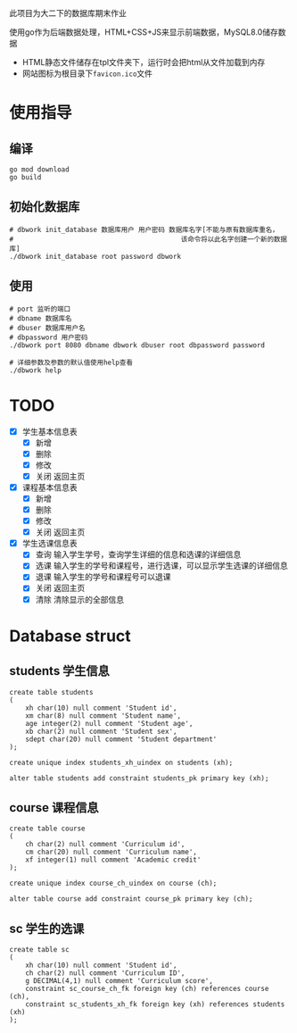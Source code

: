 此项目为大二下的数据库期末作业

使用go作为后端数据处理，HTML+CSS+JS来显示前端数据，MySQL8.0储存数据  
- HTML静态文件储存在tpl文件夹下，运行时会把html从文件加载到内存
- 网站图标为根目录下`favicon.ico`文件

# 使用指导

## 编译

```shell script
go mod download
go build
```

## 初始化数据库

```shell script
# dbwork init_database 数据库用户 用户密码 数据库名字[不能与原有数据库重名，
#                                          该命令将以此名字创建一个新的数据库]
./dbwork init_database root password dbwork
```

## 使用

```shell script
# port 监听的端口
# dbname 数据库名
# dbuser 数据库用户名
# dbpassword 用户密码
./dbwork port 8080 dbname dbwork dbuser root dbpassword password

# 详细参数及参数的默认值使用help查看
./dbwork help
```



# TODO

- [x] 学生基本信息表
    - [x] 新增
    - [x] 删除
    - [x] 修改
    - [x] 关闭 返回主页
- [x] 课程基本信息表
    - [x] 新增
    - [x] 删除
    - [X] 修改
    - [x] 关闭 返回主页
- [x] 学生选课信息表
    - [x] 查询 输入学生学号，查询学生详细的信息和选课的详细信息
    - [x] 选课 输入学生的学号和课程号，进行选课，可以显示学生选课的详细信息
    - [x] 退课 输入学生的学号和课程号可以退课
    - [x] 关闭 返回主页
    - [x] 清除 清除显示的全部信息

# Database struct

## students 学生信息

```mysql
create table students
(
	xh char(10) null comment 'Student id',
	xm char(8) null comment 'Student name',
	age integer(2) null comment 'Student age',
	xb char(2) null comment 'Student sex',
	sdept char(20) null comment 'Student department'
);

create unique index students_xh_uindex on students (xh);

alter table students add constraint students_pk primary key (xh);
```

## course 课程信息

```mysql
create table course
(
	ch char(2) null comment 'Curriculum id',
	cm char(20) null comment 'Curriculum name',
	xf integer(1) null comment 'Academic credit'
);

create unique index course_ch_uindex on course (ch);

alter table course add constraint course_pk primary key (ch);
```

## sc 学生的选课

```mysql
create table sc
(
	xh char(10) null comment 'Student id',
	ch char(2) null comment 'Curriculum ID',
	g DECIMAL(4,1) null comment 'Curriculum score',
	constraint sc_course_ch_fk foreign key (ch) references course (ch),
	constraint sc_students_xh_fk foreign key (xh) references students (xh)
);
```